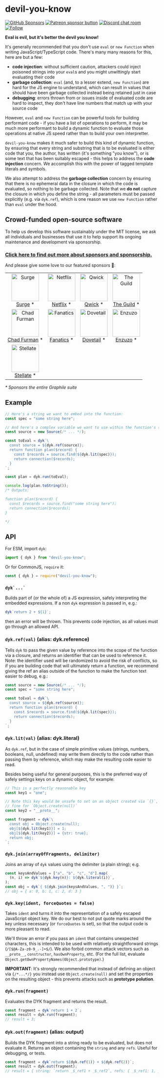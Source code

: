 # devil-you-know

[![GitHub Sponsors](https://img.shields.io/github/sponsors/benjie?color=ff69b4&label=github%20sponsors)](https://github.com/sponsors/benjie)
[![Patreon sponsor button](https://img.shields.io/badge/sponsor-via%20Patreon-orange.svg)](https://patreon.com/benjie)
[![Discord chat room](https://img.shields.io/discord/489127045289476126.svg)](http://discord.gg/graphile)
[![Follow](https://img.shields.io/badge/twitter-@GraphileHQ-blue.svg)](https://twitter.com/GraphileHQ)

**Eval is evil, but it's better the devil you know!**

It's generally recommended that you don't use `eval` or `new Function` when
writing JavaScript/TypeScript code. There's many many reasons for this, here are
but a few:

- **code injection**: without sufficient caution, attackers could inject
  poisoned strings into your `eval`s and you might unwittingly start evaluating
  their code
- **garbage collection**: `eval` (and, to a lesser extend, `new Function`) are
  hard for the JS engine to understand, which can result in values that should
  have been garbage collected instead being retained just in case
- **debugging**: errors thrown from or issues inside of evaluated code are hard
  to inspect, they don't have line numbers that match up with your source code

However, `eval` and `new Function` can be powerful tools for building performant
code - if you have a list of operations to perform, it may be much more
performant to build a dynamic function to evaluate those operations at native JS
speed rather than to build your own interpretter.

`devil-you-know` makes it much safer to build this kind of dynamic function, by
ensuring that every string and substring that is to be evaluated is either code
that you, the author, has written (it's something "you know"), or is some text
that has been suitably escaped - this helps to address the **code injection**
concern. We accomplish this with the power of tagged template literals and
symbols.

We also attempt to address the **garbage collection** concern by ensuring that
there is no ephemeral data in the closure in which the code is evaluated, so
nothing to be garbage collected. Note that we **do not** capture the closure in
which you define the string - all parameters must be passed explicitly (e.g. via
`dyk.ref`), which is one reason we use `new Function` rather than `eval` under
the hood.

<!-- SPONSORS_BEGIN -->

## Crowd-funded open-source software

To help us develop this software sustainably under the MIT license, we ask all
individuals and businesses that use it to help support its ongoing maintenance
and development via sponsorship.

### [Click here to find out more about sponsors and sponsorship.](https://www.graphile.org/sponsor/)

And please give some love to our featured sponsors 🤩:

<table><tr>
<td align="center"><a href="https://surge.io/"><img src="https://graphile.org/images/sponsors/surge.png" width="90" height="90" alt="Surge" /><br />Surge</a> *</td>
<td align="center"><a href="https://www.netflix.com/"><img src="https://graphile.org/images/sponsors/Netflix.png" width="90" height="90" alt="Netflix" /><br />Netflix</a> *</td>
<td align="center"><a href="https://qwick.com/"><img src="https://graphile.org/images/sponsors/qwick.png" width="90" height="90" alt="Qwick" /><br />Qwick</a> *</td>
<td align="center"><a href="https://www.the-guild.dev/"><img src="https://graphile.org/images/sponsors/theguild.png" width="90" height="90" alt="The Guild" /><br />The Guild</a> *</td>
</tr><tr>
<td align="center"><a href="http://chads.website"><img src="https://graphile.org/images/sponsors/chadf.png" width="90" height="90" alt="Chad Furman" /><br />Chad Furman</a> *</td>
<td align="center"><a href="https://www.fanatics.com/"><img src="https://graphile.org/images/sponsors/fanatics.png" width="90" height="90" alt="Fanatics" /><br />Fanatics</a> *</td>
<td align="center"><a href="https://dovetailapp.com/"><img src="https://graphile.org/images/sponsors/dovetail.png" width="90" height="90" alt="Dovetail" /><br />Dovetail</a> *</td>
<td align="center"><a href="https://www.enzuzo.com/"><img src="https://graphile.org/images/sponsors/enzuzo.png" width="90" height="90" alt="Enzuzo" /><br />Enzuzo</a> *</td>
</tr><tr>
<td align="center"><a href="https://stellate.co/"><img src="https://graphile.org/images/sponsors/Stellate.png" width="90" height="90" alt="Stellate" /><br />Stellate</a> *</td>
</tr></table>

<em>\* Sponsors the entire Graphile suite</em>

<!-- SPONSORS_END -->

## Example

```js
// Here's a string we want to embed into the function:
const spec = "some string here";

// And here's a complex variable we want to use within the function's scope:
const source = new Source(/* ... */);

const toEval = dyk`\
  const source = ${dyk.ref(source)};
  return function plan($record) {
    const $records = source.find(${dyk.lit(spec)});
    return connection($records);
  }
`;

const plan = dyk.run(toEval);

console.log(plan.toString());
/* Outputs:

function plan($record) {
  const $records = source.find("some string here");
  return connection($records);
}

*/
```

## API

For ESM, import `dyk`:

<!-- skip-example -->

```js
import { dyk } from "devil-you-know";
```

Or for CommonJS, `require` it:

<!-- skip-example -->

```js
const { dyk } = require("devil-you-know");
```

### `` dyk`...` ``

Builds part of (or the whole of) a JS expression, safely interpreting the
embedded expressions. If a non `dyk` expression is passed in, e.g.:

<!-- skip-example -->

```js
dyk`return 2 + ${1}`;
```

then an error will be thrown. This prevents code injection, as all values must
go through an allowed API.

### `dyk.ref(val)` (alias: dyk.reference)

Tells `dyk` to pass the given value by reference into the scope of the function
via a closure, and returns an identifier that can be used to reference it. Note:
the identifier used will be randomized to avoid the risk of conflicts, so if you
are building code that will ultimately return a function, we recommend giving
the ref an alias outside of the function to make the function text easier to
debug, e.g.:

```js
const source = new Source(/* ... */);
const spec = "some string here";

const toEval = dyk`\
  const source = ${dyk.ref(source)};
  return function plan($record) {
    const $records = source.find(${dyk.lit(spec)});
    return connection($records);
  }
`;
```

### `dyk.lit(val)` (alias: dyk.literal)

As `dyk.ref`, but in the case of simple primitive values (strings, numbers,
booleans, null, undefined) may write them directly to the code rather than
passing them by reference, which may make the resulting code easier to read.

Besides being useful for general purposes, this is the preferred way of safely
settings keys on a dynamic object, for example:

```js
// This is a perfectly reasonable key
const key1 = "one";

// Note this key would be unsafe to set on an object created via `{}`, but is
// fine for `Object.create(null)`
const key2 = "__proto__";

const fragment = dyk`\
  const obj = Object.create(null);
  obj[${dyk.lit(key1)}] = 1;
  obj[${dyk.lit(key2)}] = {str: true};
  return obj;
`;
```

### `dyk.join(arrayOfFragments, delimiter)`

Joins an array of `dyk` values using the delimiter (a plain string); e.g.

```js
const keysAndValues = ["a", "b", "c", "d"].map(
  (n, i) => dyk`${dyk.key(n)}: ${dyk.literal(i)}`,
);
const obj = dyk`{ ${dyk.join(keysAndValues, ", ")} }`;
// obj = { a: 0, b: 1, c: 2, d: 3 }
```

### `dyk.key(ident, forceQuotes = false)`

Takes `ident` and turns it into the representation of a safely escaped
JavaScript object key. We do our best to not put quote marks around the key
unless necessary (or `forceQuotes` is set), so that the output code is more
pleasant to read.

We'll throw an error if you pass an `ident` that contains unexpected characters,
this is intended to be used with relatively straightforward strings
(`/[$@A-Za-z0-9_.-]+$/`). We also forbid common attack vectors such as
`__proto__`, `constructor`, `hasOwnProperty`, etc. (For the full list, evaluate
`Object.getOwnPropertyNames(Object.prototype)`.)

**IMPORTANT**: It's strongly recommended that instead of defining an object via
`{/*...*/}` you instead use `Object.create(null)` and set the properties on the
resulting object - this prevents attacks such as **prototype polution**.

### `dyk.run(fragment)`

Evaluates the DYK fragment and returns the result.

```js
const fragment = dyk`return 1 + 2`;
const result = dyk.run(fragment);
// result = 3;
```

### `dyk.out(fragment)` (alias: output)

Builds the DYK fragment into a string ready to be evaluated, but does not
evaluate it. Returns an object containing the `string` and any `refs`. Useful
for debugging, or tests.

```js
const fragment = dyk`return ${dyk.ref(1)} + ${dyk.ref(2)}`;
const result = dyk.out(fragment);
// result = { string: `return _$_ref1 + _$_ref2`, refs: { _$_ref1: 1, _$_ref2: 2 } }
```
